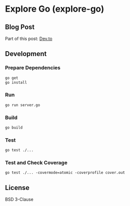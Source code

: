 # Explore Go (explore-go)

## Blog Post

Part of this post: [Dev.to](https://dev.to/aws-builders/lets-get-started-with-echo-go-aws-sdk-for-go-and-aws-s3-2ac3)

## Development

### Prepare Dependencies

```bash
go get
go install
```

### Run

```bash
go run server.go
```

### Build

```bash
go build
```

### Test

```bash
go test ./...
```

### Test and Check Coverage

```test
go test ./... -covermode=atomic -coverprofile cover.out
```

## License

BSD 3-Clause
